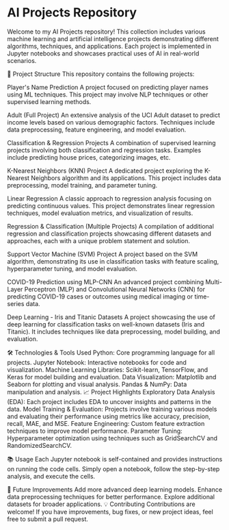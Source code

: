 # AI Projects Repository
Welcome to my AI Projects repository! This collection includes various machine learning and artificial intelligence projects demonstrating different algorithms, techniques, and applications. Each project is implemented in Jupyter notebooks and showcases practical uses of AI in real-world scenarios.

📁 Project Structure
This repository contains the following projects:

Player's Name Prediction
A project focused on predicting player names using ML techniques. This project may involve NLP techniques or other supervised learning methods.

Adult (Full Project)
An extensive analysis of the UCI Adult dataset to predict income levels based on various demographic factors. Techniques include data preprocessing, feature engineering, and model evaluation.

Classification & Regression Projects
A combination of supervised learning projects involving both classification and regression tasks. Examples include predicting house prices, categorizing images, etc.

K-Nearest Neighbors (KNN) Project
A dedicated project exploring the K-Nearest Neighbors algorithm and its applications. This project includes data preprocessing, model training, and parameter tuning.

Linear Regression
A classic approach to regression analysis focusing on predicting continuous values. This project demonstrates linear regression techniques, model evaluation metrics, and visualization of results.

Regression & Classification (Multiple Projects)
A compilation of additional regression and classification projects showcasing different datasets and approaches, each with a unique problem statement and solution.

Support Vector Machine (SVM) Project
A project based on the SVM algorithm, demonstrating its use in classification tasks with feature scaling, hyperparameter tuning, and model evaluation.

COVID-19 Prediction using MLP-CNN
An advanced project combining Multi-Layer Perceptron (MLP) and Convolutional Neural Networks (CNN) for predicting COVID-19 cases or outcomes using medical imaging or time-series data.

Deep Learning - Iris and Titanic Datasets
A project showcasing the use of deep learning for classification tasks on well-known datasets (Iris and Titanic). It includes techniques like data preprocessing, model building, and evaluation.

🛠️ Technologies & Tools Used
Python: Core programming language for all projects.
Jupyter Notebook: Interactive notebooks for code and visualization.
Machine Learning Libraries: Scikit-learn, TensorFlow, and Keras for model building and evaluation.
Data Visualization: Matplotlib and Seaborn for plotting and visual analysis.
Pandas & NumPy: Data manipulation and analysis.
📈 Project Highlights
Exploratory Data Analysis (EDA): Each project includes EDA to uncover insights and patterns in the data.
Model Training & Evaluation: Projects involve training various models and evaluating their performance using metrics like accuracy, precision, recall, MAE, and MSE.
Feature Engineering: Custom feature extraction techniques to improve model performance.
Parameter Tuning: Hyperparameter optimization using techniques such as GridSearchCV and RandomizedSearchCV.

📚 Usage
Each Jupyter notebook is self-contained and provides instructions on running the code cells. Simply open a notebook, follow the step-by-step analysis, and execute the cells.

🤖 Future Improvements
Add more advanced deep learning models.
Enhance data preprocessing techniques for better performance.
Explore additional datasets for broader applications.
💡 Contributing
Contributions are welcome! If you have improvements, bug fixes, or new project ideas, feel free to submit a pull request.
